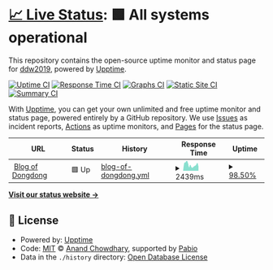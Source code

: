 # [📈 Live Status](https://dong2019.github.io/upptime): <!--live status--> **🟩 All systems operational**

This repository contains the open-source uptime monitor and status page for [ddw2019](ddw2019.com), powered by [Upptime](https://github.com/upptime/upptime).

[![Uptime CI](https://github.com/dong2019/upptime/workflows/Uptime%20CI/badge.svg)](https://github.com/dong2019/upptime/actions?query=workflow%3A%22Uptime+CI%22)
[![Response Time CI](https://github.com/dong2019/upptime/workflows/Response%20Time%20CI/badge.svg)](https://github.com/dong2019/upptime/actions?query=workflow%3A%22Response+Time+CI%22)
[![Graphs CI](https://github.com/dong2019/upptime/workflows/Graphs%20CI/badge.svg)](https://github.com/dong2019/upptime/actions?query=workflow%3A%22Graphs+CI%22)
[![Static Site CI](https://github.com/dong2019/upptime/workflows/Static%20Site%20CI/badge.svg)](https://github.com/dong2019/upptime/actions?query=workflow%3A%22Static+Site+CI%22)
[![Summary CI](https://github.com/dong2019/upptime/workflows/Summary%20CI/badge.svg)](https://github.com/dong2019/upptime/actions?query=workflow%3A%22Summary+CI%22)

With [Upptime](https://upptime.js.org), you can get your own unlimited and free uptime monitor and status page, powered entirely by a GitHub repository. We use [Issues](https://github.com/dong2019/upptime/issues) as incident reports, [Actions](https://github.com/dong2019/upptime/actions) as uptime monitors, and [Pages](https://dong2019.github.io/upptime) for the status page.

<!--start: status pages-->
<!-- This summary is generated by Upptime (https://github.com/upptime/upptime) -->
<!-- Do not edit this manually, your changes will be overwritten -->
<!-- prettier-ignore -->
| URL | Status | History | Response Time | Uptime |
| --- | ------ | ------- | ------------- | ------ |
| <img alt="" src="https://icons.duckduckgo.com/ip3/ddw2019.com.ico" height="13"> [Blog of Dongdong](https://ddw2019.com) | 🟩 Up | [blog-of-dongdong.yml](https://github.com/dong2019/upptime/commits/HEAD/history/blog-of-dongdong.yml) | <details><summary><img alt="Response time graph" src="./graphs/blog-of-dongdong/response-time-week.png" height="20"> 2439ms</summary><br><a href="https://dong2019.github.io/upptime/history/blog-of-dongdong"><img alt="Response time 2327" src="https://img.shields.io/endpoint?url=https%3A%2F%2Fraw.githubusercontent.com%2Fdong2019%2Fupptime%2FHEAD%2Fapi%2Fblog-of-dongdong%2Fresponse-time.json"></a><br><a href="https://dong2019.github.io/upptime/history/blog-of-dongdong"><img alt="24-hour response time 2186" src="https://img.shields.io/endpoint?url=https%3A%2F%2Fraw.githubusercontent.com%2Fdong2019%2Fupptime%2FHEAD%2Fapi%2Fblog-of-dongdong%2Fresponse-time-day.json"></a><br><a href="https://dong2019.github.io/upptime/history/blog-of-dongdong"><img alt="7-day response time 2439" src="https://img.shields.io/endpoint?url=https%3A%2F%2Fraw.githubusercontent.com%2Fdong2019%2Fupptime%2FHEAD%2Fapi%2Fblog-of-dongdong%2Fresponse-time-week.json"></a><br><a href="https://dong2019.github.io/upptime/history/blog-of-dongdong"><img alt="30-day response time 2470" src="https://img.shields.io/endpoint?url=https%3A%2F%2Fraw.githubusercontent.com%2Fdong2019%2Fupptime%2FHEAD%2Fapi%2Fblog-of-dongdong%2Fresponse-time-month.json"></a><br><a href="https://dong2019.github.io/upptime/history/blog-of-dongdong"><img alt="1-year response time 2327" src="https://img.shields.io/endpoint?url=https%3A%2F%2Fraw.githubusercontent.com%2Fdong2019%2Fupptime%2FHEAD%2Fapi%2Fblog-of-dongdong%2Fresponse-time-year.json"></a></details> | <details><summary><a href="https://dong2019.github.io/upptime/history/blog-of-dongdong">98.50%</a></summary><a href="https://dong2019.github.io/upptime/history/blog-of-dongdong"><img alt="All-time uptime 99.05%" src="https://img.shields.io/endpoint?url=https%3A%2F%2Fraw.githubusercontent.com%2Fdong2019%2Fupptime%2FHEAD%2Fapi%2Fblog-of-dongdong%2Fuptime.json"></a><br><a href="https://dong2019.github.io/upptime/history/blog-of-dongdong"><img alt="24-hour uptime 99.27%" src="https://img.shields.io/endpoint?url=https%3A%2F%2Fraw.githubusercontent.com%2Fdong2019%2Fupptime%2FHEAD%2Fapi%2Fblog-of-dongdong%2Fuptime-day.json"></a><br><a href="https://dong2019.github.io/upptime/history/blog-of-dongdong"><img alt="7-day uptime 98.50%" src="https://img.shields.io/endpoint?url=https%3A%2F%2Fraw.githubusercontent.com%2Fdong2019%2Fupptime%2FHEAD%2Fapi%2Fblog-of-dongdong%2Fuptime-week.json"></a><br><a href="https://dong2019.github.io/upptime/history/blog-of-dongdong"><img alt="30-day uptime 99.56%" src="https://img.shields.io/endpoint?url=https%3A%2F%2Fraw.githubusercontent.com%2Fdong2019%2Fupptime%2FHEAD%2Fapi%2Fblog-of-dongdong%2Fuptime-month.json"></a><br><a href="https://dong2019.github.io/upptime/history/blog-of-dongdong"><img alt="1-year uptime 99.05%" src="https://img.shields.io/endpoint?url=https%3A%2F%2Fraw.githubusercontent.com%2Fdong2019%2Fupptime%2FHEAD%2Fapi%2Fblog-of-dongdong%2Fuptime-year.json"></a></details>

<!--end: status pages-->

[**Visit our status website →**](https://dong2019.github.io/upptime)

## 📄 License

- Powered by: [Upptime](https://github.com/upptime/upptime)
- Code: [MIT](./LICENSE) © [Anand Chowdhary](https://anandchowdhary.com), supported by [Pabio](https://pabio.com)
- Data in the `./history` directory: [Open Database License](https://opendatacommons.org/licenses/odbl/1-0/)
